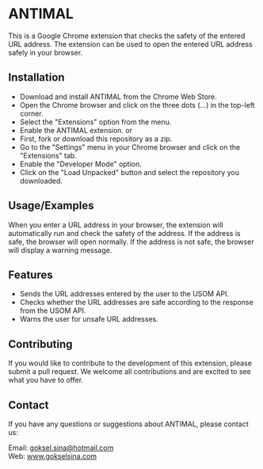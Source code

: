 
# ANTIMAL

This is a Google Chrome extension that checks the safety of the entered URL address. The extension can be used to open the entered URL address safely in your browser.


## Installation

- Download and install ANTIMAL from the Chrome Web Store.
- Open the Chrome browser and click on the three dots (...) in the top-left corner.
- Select the "Extensions" option from the menu.
- Enable the ANTIMAL extension.
or
- First, fork or download this repository as a zip.
- Go to the "Settings" menu in your Chrome browser and click on the "Extensions" tab.
- Enable the "Developer Mode" option.
- Click on the "Load Unpacked" button and select the repository you downloaded.
    
    
## Usage/Examples

When you enter a URL address in your browser, the extension will automatically run and check the safety of the address.
If the address is safe, the browser will open normally. If the address is not safe, the browser will display a warning message.


## Features

- Sends the URL addresses entered by the user to the USOM API.
- Checks whether the URL addresses are safe according to the response from the USOM API.
- Warns the user for unsafe URL addresses.


## Contributing

If you would like to contribute to the development of this extension, please submit a pull request. We welcome all contributions and are excited to see what you have to offer.


## Contact

If you have any questions or suggestions about ANTIMAL, please contact us:

Email: goksel.sina@hotmail.com      
Web: www.gokselsina.com             
